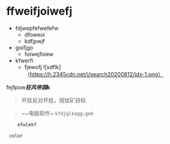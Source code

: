 # ffweifjoiwefj

* fdjwepfefwefefw
     * dfoweoi
     * kdfjpwjf
* goifjgo
     * foiwejfoiew
* kfwerfi
     * fjewofj
![sdflk]（https://h.2345cdn.net/i/search20200812/idx-1.png）

fejfpow***狂风帝国k***
> 开挂反对开挂，锐钛矿目标

> ~~电脑软件~
`kfdjglkagg;gek`
```js
    efwlekf
```
     color
